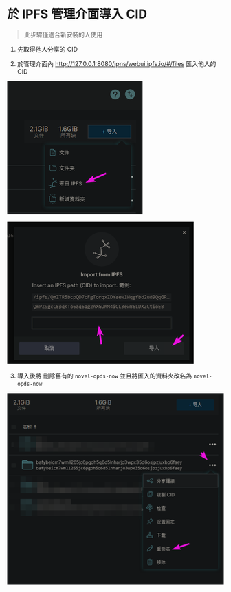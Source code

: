 # 於 IPFS 管理介面導入 CID

> 此步驟僅適合新安裝的人使用

1. 先取得他人分享的 CID

2. 於管理介面內 http://127.0.0.1:8080/ipns/webui.ipfs.io/#/files 匯入他人的 CID

![img.png](img.png)

![img_1.png](img_1.png)

3. 導入後將 刪除舊有的 `novel-opds-now` 並且將匯入的資料夾改名為 `novel-opds-now`

![img_2.png](img_2.png)
